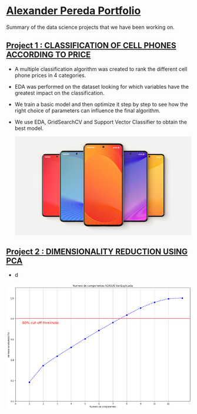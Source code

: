 # [Alexander Pereda Portfolio](https://alexanderpereda.github.io/)
Summary of the data science projects that we have been working on.

## [Project 1 : CLASSIFICATION OF CELL PHONES ACCORDING TO PRICE](https://github.com/AlexanderPereda/Alexander-Pereda-Projects/blob/main/Cell%20phone%20price%20ranking%20with%20SVM.ipynb)

* A multiple classification algorithm was created to rank the different cell phone prices in 4 categories.
* EDA was performed on the dataset looking for which variables have the greatest impact on the classification.
* We train a basic model and then optimize it step by step to see how the right choice of parameters can influence the final algorithm.
* We use EDA, GridSearchCV and  Support Vector Classifier to obtain the best model.


    ![](https://github.com/AlexanderPereda/AlexanderPereda.github.io/blob/main/images/phones.jpg)



## [Project 2 : DIMENSIONALITY REDUCTION USING PCA](https://github.com/AlexanderPereda/Alexander-Pereda-Projects/blob/main/Dimensionality%20reduction%20using%20PCA.ipynb)

* d

![](https://github.com/AlexanderPereda/AlexanderPereda.github.io/blob/main/images/pca.png)
